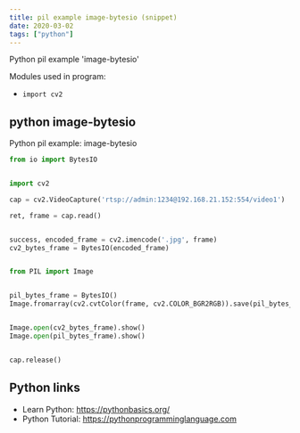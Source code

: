 ```yaml
---
title: pil example image-bytesio (snippet)
date: 2020-03-02
tags: ["python"]
---
```

Python pil example 'image-bytesio'


Modules used in program: 
* `import cv2`

## python image-bytesio

Python pil example: image-bytesio

```python
from io import BytesIO


import cv2

cap = cv2.VideoCapture('rtsp://admin:1234@192.168.21.152:554/video1')

ret, frame = cap.read()


success, encoded_frame = cv2.imencode('.jpg', frame)
cv2_bytes_frame = BytesIO(encoded_frame)


from PIL import Image


pil_bytes_frame = BytesIO()
Image.fromarray(cv2.cvtColor(frame, cv2.COLOR_BGR2RGB)).save(pil_bytes_frame, 'jpeg')


Image.open(cv2_bytes_frame).show()
Image.open(pil_bytes_frame).show()


cap.release()


```

## Python links

- Learn Python: https://pythonbasics.org/
- Python Tutorial: https://pythonprogramminglanguage.com
